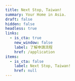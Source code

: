 ```yaml
---
title: Next Stop, Taiwan!
summary: Your Home in Asia.
draft: false
hidden: false
headless: true
links:
  - is_cta: true
    new_window: false
    label: 了解申請流程
    href: /application
items:
  - is_cta: false
    label: Next Stop, Taiwan!
    href: null
---
```

